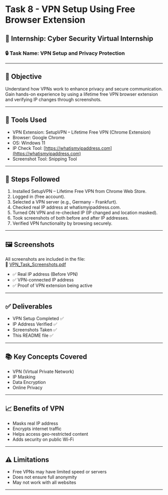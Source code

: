 # Task 8 - VPN Setup Using Free Browser Extension

## 📌 Internship: Cyber Security Virtual Internship

### 🔒 Task Name: VPN Setup and Privacy Protection

---

## 🎯 Objective

Understand how VPNs work to enhance privacy and secure communication. Gain hands-on experience by using a lifetime free VPN browser extension and verifying IP changes through screenshots.

---

## 🧰 Tools Used

- VPN Extension: SetupVPN – Lifetime Free VPN (Chrome Extension)
- Browser: Google Chrome
- OS: Windows 11
- IP Check Tool: [https://whatismyipaddress.com](https://whatismyipaddress.com)
- Screenshot Tool: Snipping Tool

---

## 🔧 Steps Followed

1. Installed SetupVPN – Lifetime Free VPN from Chrome Web Store.
2. Logged in (free account).
3. Selected a VPN server (e.g., Germany - Frankfurt).
4. Checked real IP address at whatismyipaddress.com.
5. Turned ON VPN and re-checked IP (IP changed and location masked).
6. Took screenshots of both before and after IP addresses.
7. Verified VPN functionality by browsing securely.

---

## 🖼 Screenshots

All screenshots are included in the file:  
📄 [VPN_Task_Screenshots.pdf](./VPN_Task_Screenshots.pdf)

- ✅ Real IP address (Before VPN)
- ✅ VPN-connected IP address
- ✅ Proof of VPN extension being active

---

## ✅ Deliverables

- VPN Setup Completed ✅  
- IP Address Verified ✅  
- Screenshots Taken ✅  
- This README file ✅  

---

## 📚 Key Concepts Covered

- VPN (Virtual Private Network)
- IP Masking
- Data Encryption
- Online Privacy

---

## 📈 Benefits of VPN

- Masks real IP address
- Encrypts internet traffic
- Helps access geo-restricted content
- Adds security on public Wi-Fi

---

## ⚠ Limitations

- Free VPNs may have limited speed or servers
- Does not ensure full anonymity
- May not work with all websites

---
